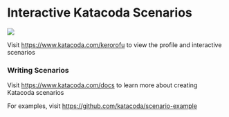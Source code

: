 # Interactive Katacoda Scenarios

[![](http://shields.katacoda.com/katacoda/kerorofu/count.svg)](https://www.katacoda.com/kerorofu "Get your profile on Katacoda.com")

Visit https://www.katacoda.com/kerorofu to view the profile and interactive scenarios

### Writing Scenarios
Visit https://www.katacoda.com/docs to learn more about creating Katacoda scenarios

For examples, visit https://github.com/katacoda/scenario-example

